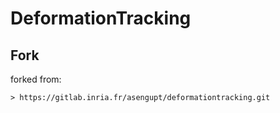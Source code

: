 # DeformationTracking
## Fork
forked from:
```console
> https://gitlab.inria.fr/asengupt/deformationtracking.git
```